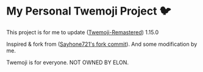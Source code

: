 # My Personal Twemoji Project 🐦

This project is for me to update ([Twemoji-Remastered]([https://github.com/monefiera/Twemoji-Remastered])) 1.15.0

Inspired & fork from ([Sayhone721's fork commit]([https://github.com/Sayhone721/twemoji/tree/emoji-15.1])). And some modification by me.

Twemoji is for everyone. NOT OWNED BY ELON.

